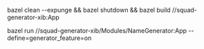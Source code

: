 bazel clean --expunge && bazel shutdown && bazel build //squad-generator-xib:App

bazel run //squad-generator-xib/Modules/NameGenerator:App --define=generator_feature=on
